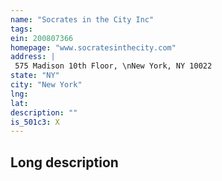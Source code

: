```yaml
---
name: "Socrates in the City Inc"
tags:
ein: 200807366
homepage: "www.socratesinthecity.com"
address: |
 575 Madison 10th Floor, \nNew York, NY 10022
state: "NY"
city: "New York"
lng: 
lat: 
description: ""
is_501c3: X
---
```


## Long description


